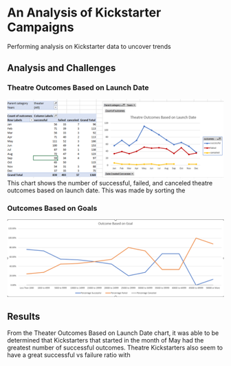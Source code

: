 # An Analysis of Kickstarter Campaigns
Performing analysis on Kickstarter data to uncover trends
## Analysis and Challenges

### Theatre Outcomes Based on Launch Date 
![Theater_Outcomes_vs_Launch.png](https://github.com/tommy-chin/kickstarter-analysis/blob/main/Theater_Outcomes_vs_Launch.png)
This chart shows the number of successful, failed, and canceled theatre outcomes based on launch date. This was made by sorting the 
### Outcomes Based on Goals 
![Outcomes_vs_Goals.png](https://github.com/tommy-chin/kickstarter-analysis/blob/main/Outcomes_vs_Goals.png)

## Results 
From the Theater Outcomes Based on Launch Date chart, it was able to be determined that Kickstarters that started in the month of May had the greatest number of successful outcomes. Theatre Kickstarters also seem to have a great successful vs failure ratio with 
